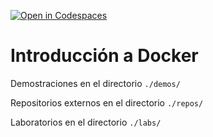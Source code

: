 [![Open in Codespaces](https://classroom.github.com/assets/launch-codespace-7f7980b617ed060a017424585567c406b6ee15c891e84e1186181d67ecf80aa0.svg)](https://classroom.github.com/open-in-codespaces?assignment_repo_id=10916521)
# Introducción a Docker

Demostraciones en el directorio `./demos/`

Repositorios externos en el directorio `./repos/`

Laboratorios en el directorio `./labs/`